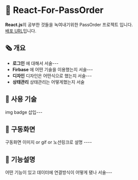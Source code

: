 # 📜 React-For-PassOrder

**React.js**의 공부한 것들을 녹여내기위한 PassOrder 프로젝트 입니다. <br>
<a href="">배포 URL</a>입니다.

## 🗞️ 개요

- **로그인** 에 대해서 서술---
- **Firbase** 에 어떤 기술을 이용했는지 서술---
- **디자인** 디자인은 어떤식으로 했는지 서술---
- **상태관리** 상태관리는 어떻게했는지 서술

## 🔧 사용 기술

img badge 삽입---

## 📌 구동화면

구동화면 이미지 or gif or 노션링크로 설명 ----

## 🔎 기능설명

어떤 기능이 있고 데이터에 연결방식이 어떻게 됐나 서술---
